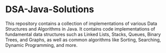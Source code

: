 # DSA-Java-Solutions
This repository contains a collection of implementations of various Data Structures and Algorithms in Java. It contains code implementations of fundamental data structures such as Linked Lists, Stacks, Queues, Binary Trees, and Graphs, as well as common algorithms like Sorting, Searching, Dynamic Programming, and more.
